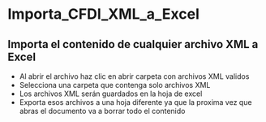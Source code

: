 # Importa_CFDI_XML_a_Excel
## Importa el contenido de cualquier archivo XML a Excel

+ Al abrir el archivo haz clic en abrir carpeta con archivos XML validos
+ Selecciona una carpeta que contenga solo archivos XML 
+ Los archivos XML serán guardados en la hoja de excel
+ Exporta esos archivos a una hoja diferente ya que la proxima vez que abras el documento va a borrar todo el contenido 
